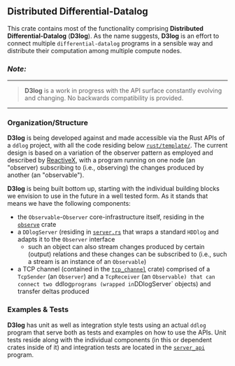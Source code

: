 Distributed Differential-Datalog
----------------------------------------
This crate contains most of the functionality comprising **Distributed
Differential-Datalog** (**D3log**). As the name suggests, **D3log** is
an effort to connect multiple `differential-datalog` programs in a
sensible way and distribute their computation among multiple compute
nodes.

### *Note:*
----------------------------------------------------------------------
> **D3log** is a work in progress with the API surface constantly
> evolving and changing. No backwards compatibility is provided.
----------------------------------------------------------------------


### Organization/Structure
**D3log** is being developed against and made accessible via the Rust
APIs of a `ddlog` project, with all the code residing below
[`rust/template/`][rust-template]. The current design is based on a
variation of the observer pattern as employed and described by
[ReactiveX][reactivex.io], with a program running on one node (an
"observer) subscribing to (i.e., observing) the changes produced by
another (an "observable").

**D3log** is being built bottom up, starting with the individual
building blocks we envision to use in the future in a well tested form.
As it stands that means we have the following components:
- the `Observable`-`Observer` core-infrastructure itself, residing in
  the [`observe`][observe] crate
- a `DDlogServer` (residing in [`server.rs`][server.rs] that wraps a
  standard `HDDlog` and adapts it to the `Observer` interface
  - such an object can also stream changes produced by certain (output)
    relations and these changes can be subscribed to (i.e., such a
    stream is an instance of an `Observable`)
- a TCP channel (contained in the [`tcp_channel`][tcp_channel] crate)
  comprised of a `TcpSender` (an `Observer`) and a `TcpReceiver` (an
  `Observable) that can connect two `ddlog` programs (wrapped in
  `DDlogServer` objects) and transfer deltas produced

### Examples & Tests
**D3log** has unit as well as integration style tests using an actual
`ddlog` program that serve both as tests and examples on how to use the
APIs. Unit tests reside along with the individual components (in this or
dependent crates inside of it) and integration tests are located in the
[`server_api`][server_api] program.


[observe]: observe
[reactivex.io]: http://reactivex.io/documentation/observable.html
[rust-template]: ..
[server.rs]: ../src/server.rs
[server_api]: ../../../test/datalog_tests/server_api
[tcp_channel]: tcp_channel
